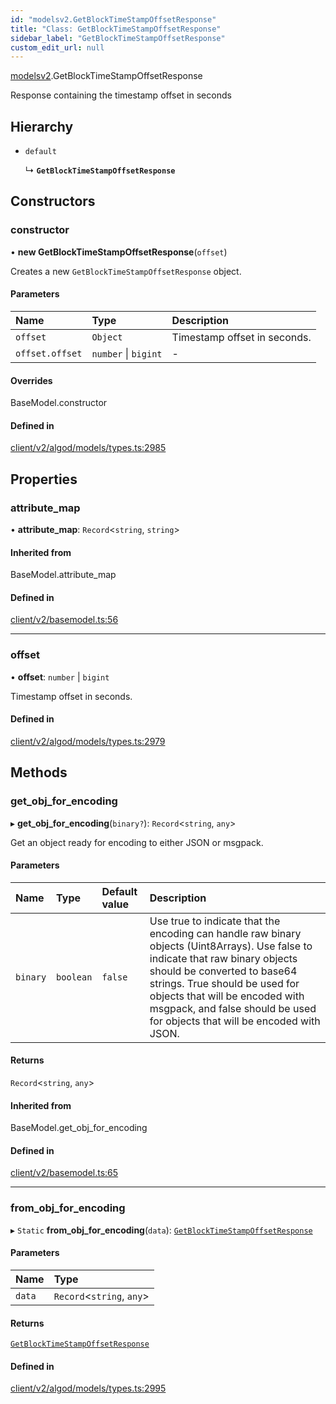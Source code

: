```yaml
---
id: "modelsv2.GetBlockTimeStampOffsetResponse"
title: "Class: GetBlockTimeStampOffsetResponse"
sidebar_label: "GetBlockTimeStampOffsetResponse"
custom_edit_url: null
---
```


[modelsv2](../namespaces/modelsv2.md).GetBlockTimeStampOffsetResponse

Response containing the timestamp offset in seconds

## Hierarchy

- `default`

  ↳ **`GetBlockTimeStampOffsetResponse`**

## Constructors

### constructor

• **new GetBlockTimeStampOffsetResponse**(`offset`)

Creates a new `GetBlockTimeStampOffsetResponse` object.

#### Parameters

| Name | Type | Description |
| :------ | :------ | :------ |
| `offset` | `Object` | Timestamp offset in seconds. |
| `offset.offset` | `number` \| `bigint` | - |

#### Overrides

BaseModel.constructor

#### Defined in

[client/v2/algod/models/types.ts:2985](https://github.com/joe-p/js-algorand-sdk/blob/6a3021f/src/client/v2/algod/models/types.ts#L2985)

## Properties

### attribute\_map

• **attribute\_map**: `Record`<`string`, `string`\>

#### Inherited from

BaseModel.attribute\_map

#### Defined in

[client/v2/basemodel.ts:56](https://github.com/joe-p/js-algorand-sdk/blob/6a3021f/src/client/v2/basemodel.ts#L56)

___

### offset

• **offset**: `number` \| `bigint`

Timestamp offset in seconds.

#### Defined in

[client/v2/algod/models/types.ts:2979](https://github.com/joe-p/js-algorand-sdk/blob/6a3021f/src/client/v2/algod/models/types.ts#L2979)

## Methods

### get\_obj\_for\_encoding

▸ **get_obj_for_encoding**(`binary?`): `Record`<`string`, `any`\>

Get an object ready for encoding to either JSON or msgpack.

#### Parameters

| Name | Type | Default value | Description |
| :------ | :------ | :------ | :------ |
| `binary` | `boolean` | `false` | Use true to indicate that the encoding can handle raw binary objects (Uint8Arrays). Use false to indicate that raw binary objects should be converted to base64 strings. True should be used for objects that will be encoded with msgpack, and false should be used for objects that will be encoded with JSON. |

#### Returns

`Record`<`string`, `any`\>

#### Inherited from

BaseModel.get\_obj\_for\_encoding

#### Defined in

[client/v2/basemodel.ts:65](https://github.com/joe-p/js-algorand-sdk/blob/6a3021f/src/client/v2/basemodel.ts#L65)

___

### from\_obj\_for\_encoding

▸ `Static` **from_obj_for_encoding**(`data`): [`GetBlockTimeStampOffsetResponse`](modelsv2.GetBlockTimeStampOffsetResponse.md)

#### Parameters

| Name | Type |
| :------ | :------ |
| `data` | `Record`<`string`, `any`\> |

#### Returns

[`GetBlockTimeStampOffsetResponse`](modelsv2.GetBlockTimeStampOffsetResponse.md)

#### Defined in

[client/v2/algod/models/types.ts:2995](https://github.com/joe-p/js-algorand-sdk/blob/6a3021f/src/client/v2/algod/models/types.ts#L2995)
